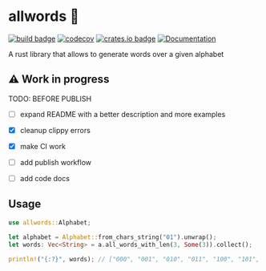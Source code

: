 # allwords 🦀

[![build badge](https://github.com/lmammino/allwords/workflows/Rust/badge.svg)](https://github.com/lmammino/allwords/actions?query=workflow%3ARust)
[![codecov](https://codecov.io/gh/lmammino/allwords/branch/master/graph/badge.svg)](https://codecov.io/gh/lmammino/allwords)
[![crates.io badge](https://img.shields.io/crates/v/allwords.svg)](https://crates.io/crates/allwords)
[![Documentation](https://docs.rs/allwords/badge.svg)](https://docs.rs/allwords)

A rust library that allows to generate words over a given alphabet

## ⚠️  Work in progress

TODO: BEFORE PUBLISH

  - [ ] expand README with a better description and more examples
  - [X] cleanup clippy errors
  - [X] make CI work
  - [ ] add publish workflow
  - [ ] add code docs


## Usage

```rust
use allwords::Alphabet;

let alphabet = Alphabet::from_chars_string("01").unwrap();
let words: Vec<String> = a.all_words_with_len(3, Some(3)).collect();

println!("{:?}", words); // ["000", "001", "010", "011", "100", "101", "110", "111"]
```
